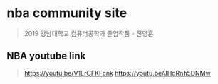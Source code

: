 # nba community site

> 2019 강남대학교 컴퓨터공학과 졸업작품 - 전영훈

## NBA youtube link 
> https://youtu.be/V1ErCFKFcnk
> https://youtu.be/JHdRnh5DNMw

